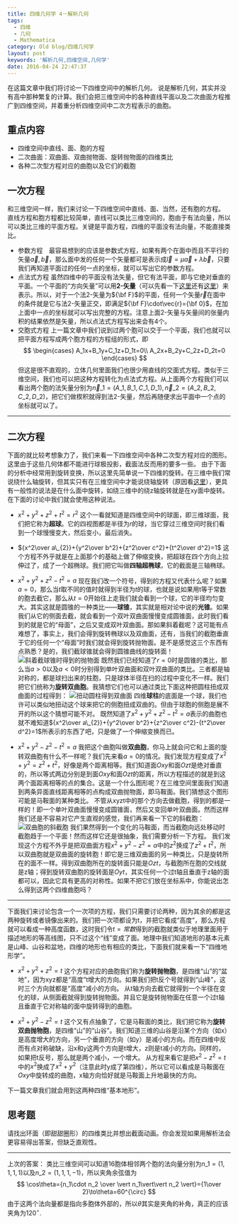 ```yaml
---
title: 四维几何学 4－解析几何
tags:
  - 四维
  - 几何
  - Mathematica
category: Old blog/四维几何学
layout: post
keywords: '解析几何,四维空间,几何学'
date: 2016-04-24 22:47:37
---
```


在这篇文章中我们将讨论一下四维空间中的解析几何。
说是解析几何，其实并没有高中那种繁复的计算。我们会把三维空间中的各种直线平面以及二次曲面方程推广到四维空间，并着重分析四维空间中二次方程表示的曲胞。
## 重点内容
* 四维空间中直线、面、胞的方程
* 二次曲面：双曲面、双曲抛物面、旋转抛物面的四维类比
* 各种二次型方程对应的曲胞以及它们的截胞
<!-- more -->

## 一次方程
和三维空间一样，我们来讨论一下四维空间中直线、面、当然，还有胞的方程。
直线方程和胞方程都比较简单，直线可以类比三维空间的，胞由于有法向量，所以可以类比三维的平面方程。关键是平面方程，四维的平面没有法向量，不能直接类比。
* 参数方程　最容易想到的应该是参数式方程，如果有两个在面中而且不平行的矢量$\vec{a},\vec{b}$，那么面中发的任何一个矢量都可是表示成$\vec{l}=\mu\vec{a}+\lambda\vec{b}$，只要我们再知道平面过的任何一点的坐标，就可以写出它的参数方程。
* 点法式方程 虽然四维中的平面没有法矢量，但它有法平面，即与它绝对垂直的平面。一个平面的“方向矢量”可以用**2-矢量**（可以先看一下[这里](http://wxyhly.github.io/2016/04/16/bivector4ds/)还有[这里](/2016/04/21/axial-vectors/)）来表示。所以，对于一个法2-矢量为${\bf F}$的平面，任何一个矢量$\vec{r}$在面中的条件就是它与法2-矢量正交，即满足${\bf F}\cdot\vec{r}={\bf 0}$，在加上面中一点的坐标就可以写出完整的方程。注意上面2-矢量与矢量间的张量内积的结果依然是矢量，所以点法式方程写出来会有4个。
* 交胞式方程 上一篇文章中我们说到过两个胞可以交于一个平面，我们也就可以把平面方程写成两个胞方程的方程组的形式，即
$$
\begin{cases}
A_1x+B_1y+C_1z+D_1t=0\\
A_2x+B_2y+C_2z+D_2t=0
\end{cases}
$$
但这是很不直观的，立体几何里面我们也很少用直线的交面式方程。类似于三维空间，我们也可以把这种方程转化为点法式方程。从上面两个方程我们可以看出两个胞的法矢量分别为$\vec{n}\_{1}=(A\_{1},B\_{1},C\_{1},D\_{1}),\vec{n}\_{2}=(A\_{2},B\_{2},C\_{2},D\_{2})$，把它们做楔积就得到法2-矢量，然后再随便求出平面中一个点的坐标就可以了。
***
## 二次方程
下面的就比较考想象力了，我们来看一下四维空间中各种二次型方程对应的图形。这里由于这些几何体都不能进行球极投影，截面法反而用的要多一些。
由于下面的分析中经常用到旋转变换，所以这里先简单说一下四维的旋转。在三维中我们常说绕什么轴旋转，但其实只有在三维空间中才能说绕轴旋转（原因看[这里](/2016/04/21/axial-vectors/)），更具有一般性的说法是在什么面中旋转，如绕三维中的绕z轴旋转就是在xy面中旋转。在下面的讨论中我们就会使用这种说法。
* $x^2+y^2+z^2+t^2=r^2$
这个一看就知道是四维空间中的球面，即三维球面，我们把它称为**超球**。它的四视图都是半径为$r$的球，当它穿过三维空间时我们看到一个球慢慢变大，然后变小，最后消失。

* ${x^2\over a\_{2}}+{y^2\over b^2}+{z^2\over c^2}+{t^2\over d^2}=1$
这个方程不外乎就是在上面那个的基础上做了伸缩变换，把超球在四个方向上拉伸过了，成了一个超椭球。我们把它叫做**四轴超椭球**，它的截面是三轴椭球。

* $x^2+y^2+z^2-t^2=a$
现在我们改一个符号，得到的方程又代表什么呢？如果$a=0$，那么当$t$取不同的值时就得到半径为$t$的球，也就是说如果用t等于常数的胞去截它，那么从$t=0$开始往上走我们就会看到一个球，它的半径均匀变大。其实这就是圆锥的一种类比——**球锥**，其实就是相对论中说的**光锥**。如果我们从它的侧面去截，就会看到一个双叶双曲面慢慢变成圆锥面，此时我们看到的就是它的“母面”，之后又变成双叶双曲面。那如果斜着截呢？这可能有点难想了，事实上，我们会得到旋转椭球以及双曲面，还有，当我们的截胞垂直于它的任何一个“母面”时我们就会得到旋转抛物面。是不是感觉这三个东西有点熟悉？是的，我们截球锥就会得到圆锥曲线的旋转面！
![斜着截球锥时得到的抛物面](/asset/2016/img/spherelinder2.gif)
既然我们已经知道了$r=0$时是圆锥的类比，那么当$a\gt0$以及$a\lt0$时分别得到单叶双曲面和双叶双曲面的类比。三者都是轴对称的，都是球扫出来的柱胞，只是球体半径在扫的过程中变化不一样。我们把它们统称为**旋转双曲胞**。我猜想它们也可以通过类比下面这种把圆柱扭成双曲面的过程得到：
![扭动圆柱得到双曲面](/asset/2016/img/hyperbol.gif)
四维**球柱**的底面是一个球，我们也许可以类似地扭动这个球来把它的侧胞扭成双曲的。但由于球胞的侧胞是展不开的所以这个猜想可能不对。
既然知道了$x^2+y^2+z^2-t^2=a$表示的曲胞也就不难知道${x^2\over a\_{2}}+{y^2\over b^2}+{z^2\over c^2}-{t^2\over d^2}=1$所表示的东西了吧，只是做了一个伸缩变换而已。

* $x^2+y^2-z^2-t^2=a$
我把这个曲胞叫做**双曲胞**，你马上就会问它和上面的旋转双曲胞有什么不一样呢？我们先来看$a=0$的情况。我们发现方程变成了$x^2+y^2=z^2+t^2$，好像是两个距离相等。我们知道面$Oxy$和面$Ozt$是绝对垂直的，所以等式两边分别是到面$Oxy$和面$Ozt$的距离，所以方程描述的就是到这两个面距离相等的点的集合。这是一个什么图形呢？在三维空间里面我们知道到两条异面直线距离相等的点构成双曲抛物面，即马鞍面。我们猜想这个图形可能是马鞍面的某种类比。
不管从xyzt中的那个方向去做截胞，得到的都是一样的！即一个单叶双曲面慢慢变成圆锥面，然后又变回单叶双曲面。然而这样我们还是不容易对它产生直观的感觉，我们再来看一下它的斜截胞：
![双曲胞的斜截胞](/asset/2016/img/addle.gif)
我们果然得到一个变化的马鞍面，而当截胞向远处移动时截胞趋于一个平面！然而这样它还是很抽象，我们需要分析一下方程。
我们发现这个方程不外乎是把双曲面方程$x^2+y^2-z^2=a$中的$z^2$换成了$z^2+t^2$，所以双曲胞就是双曲面的旋转胞！即它是三维双曲面的另一种类比，只是旋转所在的面不一样。得到双曲胞所在的旋转面只能是$Ozt$，与截胞所在胞的交线就是z轴；得到旋转双曲胞的旋转面是$Oyt$，其实任何一个过t轴且垂直于z轴的面都可以，因此它具有更高的对称性。如果不把它们放在坐标系中，你能说出怎么得到这两个四维曲胞吗？
***
下面我们来讨论包含一个一次项的方程，我们只需要讨论两种，因为其余的都是这两种旋转或者镜像出来的。我们把一次项都设为t，并把它看成“高度”，那么方程就可以看成一种高度函数，这时我们令$t=常数$得到的截胞就类似于地理里面用于描述地形的等高线图，只不过这个“线”变成了面。地理中我们知道地形的基本元素是山峰、山谷和盆地，四维的地形也有相应的类比，下面我们就来看一下“四维地形学”。

* $x^2+y^2+z^2=t$
这个方程对应的曲胞我们称为**旋转抛物胞**，是四维“山”的“盆地”，因为xyz都是“高度”t增大的方向。如果我们把t反个号就得到“山峰”，这时三个方向就都是“高度”减小的方向。
从t轴方向去截它就得到一个半径在变化的球，从侧面截就得到旋转抛物面。并且它是旋转抛物面在任意一个过t轴且垂直于它对称轴的面中旋转得到的曲胞。

* $x^2+y^2-z^2=t$
这个又有点抽象了，它是马鞍面的类比，我们把它称为**旋转双曲抛物胞**，是四维“山”的“山谷”。我们知道三维的山谷是沿某个方向（如x）是高度增大的方向，另一个垂直的方向（如y）是减小的方向。而在四维中反而有点对称破缺，沿x和y这两个方向是t增大，z则是t减小的方向。同样的，如果把t反号，那么就是两个减小，一个增大。
从方程来看它是把$x^2-z^2=t$中的$x^2$换成了$x^2+y^2$（注意此时y成了第四维），所以它可以看成是马鞍面在$Oxy$中旋转成的曲胞，x轴方向恰好就是马鞍面上升地最快的方向。

下一篇文章我们就会用到这两种四维“基本地形”。

## 思考题
请找出环面（即甜甜圈形）的四维类比并想出截面动画。你会发现如果用解析法会更容易得出答案，但缺乏直观性。
***
上次的答案：
类比三维空间可以知道16胞体相邻两个胞的法向量分别为$n\_{1}=(1,1,1,1)$以及$n\_{2}=(1,1,1,-1)$，所以夹角余弦值为
$$
\cos\theta={n_1\cdot n_2 \over \vert n_1\vert\vert n_2 \vert}={1\over 2}\to\theta=60^{\circ}
$$
由于这两个法向量都是指向多胞体外部的，所以$\theta$其实是夹角的补角，真正的应该夹角为$120^{\circ}$.



